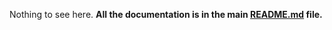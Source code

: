 Nothing to see here. **All the documentation is in the main [README.md](https://github.com/thechaudharysab/ExpenseTracker/blob/main/README.md) file.**
